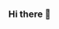 ### Hi there 👋

<!--
**explorrrr/explorrrr** is a ✨ _special_ ✨ repository because its `README.md` (this file) appears on your GitHub profile.

[![explorrrr's GitHub stats](https://github-readme-stats.vercel.app/api?username=explorrrr&count_private=true&show_icons=true)](https://github.com/anuraghazra/github-readme-stats)
[![Top Langs](https://github-readme-stats.vercel.app/api/top-langs/?username=explorrrr)](https://github.com/anuraghazra/github-readme-stats)

- 🔭 I’m currently working on ... Altoa, Inc.
- 🌱 I’m currently learning ... Rust, math, Algorithm, Data Structure, Statistics, Economics, Accounting, Machine Learning.
- 👯 I’m looking to collaborate on ...
- 🤔 I’m looking for help with ...
- 😄 Pronouns: ...
- ⚡ Fun fact: ... Poker, Shogi(Japanese chess)
-->
